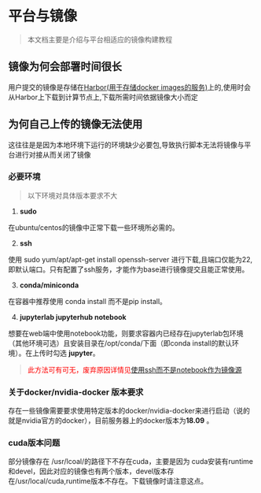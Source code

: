 # 平台与镜像
> 本文档主要是介绍与平台相适应的镜像构建教程
## 镜像为何会部署时间很长
用户提交的镜像是存储在[Harbor(用于存储docker images的服务)]()上的,使用时会从Harbor上下载到计算节点上,下载所需时间依据镜像大小而定

## 为何自己上传的镜像无法使用
这往往是是因为本地环境下运行的环境缺少必要包,导致执行脚本无法将镜像与平台进行对接从而关闭了镜像

### 必要环境
> 以下环境对具体版本要求不大
1. **sudo**  

在ubuntu/centos的镜像中正常下载一些环境所必需的。

2. **ssh**

使用 sudo yum/apt/apt-get install openssh-server 进行下载,且端口仅能为22,即默认端口。只有配置了ssh服务，才能作为base进行镜像提交且能正常使用。

3. **conda/miniconda**

在容器中推荐使用 conda install 而不是pip install。

4. **jupyterlab jupyterhub notebook**

想要在web端中使用notebook功能，则要求容器内已经存在jupyterlab包环境（其他环境可选）且安装目录在/opt/conda/下面（即conda install的默认环境）。在上传时勾选 **jupyter**。

> <font style ="color:red">此方法可有可无，废弃原因详情见[使用ssh而不是notebook作为镜像源](howToUseContainer.md)</font >

### 关于docker/nvidia-docker 版本要求
存在一些镜像需要要求使用特定版本的docker/nvidia-docker来进行启动（说的就是nvidia官方的docker），目前服务器上的docker版本为**18.09** 。

### cuda版本问题
部分镜像存在 /usr/lcoal/的路径下不存在cuda，主要是因为 cuda安装有runtime和devel，因此对应的镜像也有两个版本，devel版本存在/usr/local/cuda,runtime版本不存在。下载镜像时请注意这点。
